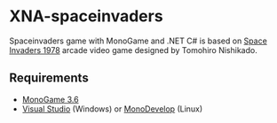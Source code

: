 XNA-spaceinvaders
=============
Spaceinvaders game with MonoGame and .NET C# is based on [Space Invaders 1978](https://en.wikipedia.org/wiki/Space_Invaders) arcade video game designed by Tomohiro Nishikado.

## Requirements
* [MonoGame 3.6](http://www.monogame.net/downloads/)
* [Visual Studio](https://www.visualstudio.com/downloads/) (Windows) or [MonoDevelop](http://www.monodevelop.com/download/) (Linux)